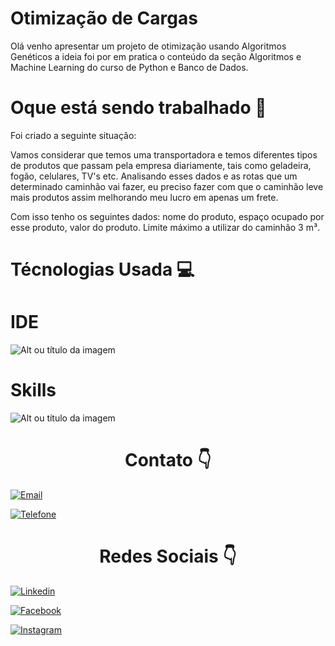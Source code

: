 <h1>Otimização de Cargas</h1>

<p>Olá venho apresentar um projeto de otimização usando Algoritmos Genéticos a ideia foi por em pratica o conteúdo da seção Algoritmos e Machine Learning do curso de Python e Banco de Dados.</p>

<h1> Oque está sendo trabalhado 🚧 </h1>

<p>Foi criado a seguinte situação:</p>
<p>Vamos considerar que temos uma transportadora e temos diferentes tipos de produtos que passam pela empresa diariamente, tais como geladeira, fogão, celulares, TV's etc. Analisando esses dados e as rotas que um determinado caminhão vai fazer, eu preciso fazer com que o caminhão leve mais produtos assim melhorando meu lucro em apenas um frete.</p>
<p>Com isso tenho os seguintes dados: nome do produto, espaço ocupado por esse produto, valor do produto. Limite máximo a utilizar do caminhão 3 m³.</p>

<h1> Técnologias Usada 💻 </h1>

<h1> IDE </h1>

![Alt ou título da imagem](https://img.shields.io/badge/RStudio-75AADB?style=for-the-badge&logo=RStudio&logoColor=white)

<h1> Skills </h1>

![Alt ou título da imagem](https://img.shields.io/badge/Python-3776AB?style=for-the-badge&logo=python&logoColor=white)

<div style=text-align:center><h1>Contato 👇</h1></div>

[![Email](https://img.shields.io/badge/Gmail-D14836?style=for-the-badge&logo=gmail&logoColor=white)](edson.eduardoengbonelli@gmail.com) 

[![Telefone](https://img.shields.io/badge/WhatsApp-25D366?style=for-the-badge&logo=whatsapp&logoColor=white)](55+(19)9-8351-4369)

<div style=text-align:center><h1> Redes Sociais 👇</h1></div>

[![Linkedin](https://img.shields.io/badge/LinkedIn-0077B5?style=for-the-badge&logo=linkedin&logoColor=white)](https://www.linkedin.com/in/edsonbonelli/)

[![Facebook](https://img.shields.io/badge/Facebook-1877F2?style=for-the-badge&logo=facebook&logoColor=white)](https://www.facebook.com/edsonebonelli)

[![Instagram](https://img.shields.io/badge/Instagram-E4405F?style=for-the-badge&logo=instagram&logoColor=white)](https://www.instagram.com/ee.bonelli/)

